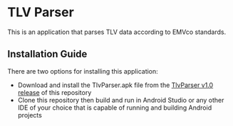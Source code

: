 # TLV Parser
This is an application that parses TLV data according to EMVco standards.

## Installation Guide
There are two options for installing this application:
<ul>
    <li>Download and install the TlvParser.apk file from the <a href="https://github.com/Bilijin/TlvParser/releases/tag/v1.0">TlvParser v1.0 release</a> of this repository</li>
    <li>Clone this repository then build and run in Android Studio or any other IDE of your choice that is capable of running and building Android projects</li>
</ul>
